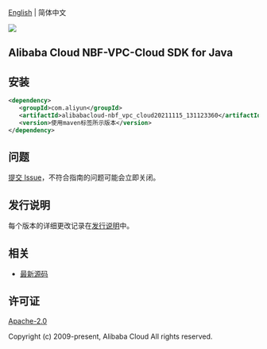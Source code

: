 [English](README.md) | 简体中文

![](https://aliyunsdk-pages.alicdn.com/icons/AlibabaCloud.svg)

## Alibaba Cloud NBF-VPC-Cloud SDK for Java

## 安装

```xml
<dependency>
   <groupId>com.aliyun</groupId>
   <artifactId>alibabacloud-nbf_vpc_cloud20211115_131123360</artifactId>
   <version>使用maven标签所示版本</version>
</dependency>
```

## 问题

[提交 Issue](https://github.com/aliyun/alibabacloud-java-async-sdk/issues/new)，不符合指南的问题可能会立即关闭。

## 发行说明

每个版本的详细更改记录在[发行说明](./ChangeLog.txt)中。

## 相关

- [最新源码](https://github.com/aliyun/alibabacloud-async-java-sdk/)

## 许可证

[Apache-2.0](http://www.apache.org/licenses/LICENSE-2.0)

Copyright (c) 2009-present, Alibaba Cloud All rights reserved.
